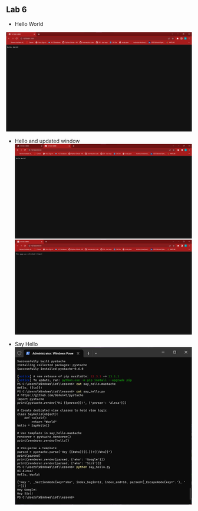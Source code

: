 ## Lab 6

  * Hello World

![Fig. 1](Images/hello1.png)

  * Hello and updated window
![Fig. 2](Images/hello2.png)
![Fig. 3](Images/hello_update.png)


   * Say Hello
![Fig. 4](Images/siri.png)
